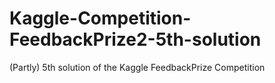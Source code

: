 # Kaggle-Competition-FeedbackPrize2-5th-solution
(Partly) 5th solution of the Kaggle FeedbackPrize Competition
